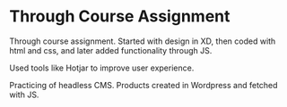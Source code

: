 # Through Course Assignment

Through course assignment. Started with design in XD, then coded with html and css, and later added functionality through JS.

Used tools like Hotjar to improve user experience.

Practicing of headless CMS. Products created in Wordpress and fetched with JS.
